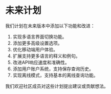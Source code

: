 # 未来计划

我们计划在未来版本中添加以下功能和改进：

1. 实现多语言界面切换功能。
2. 添加更多高级设置选项。
3. 优化移动端用户体验。
4. 扩展支持更多语言的释义和例句。
5. 改进API响应速度和准确性。
6. 添加用户账户系统，支持保存查询历史。
7. 实现离线模式，支持基本的离线查询功能。

我们欢迎社区成员对这些计划提出建议或贡献想法。
